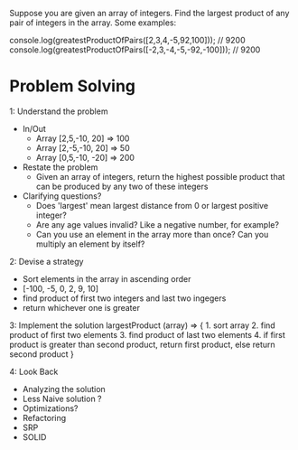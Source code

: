 Suppose you are given an array of integers. Find the largest product of any pair of integers in the array. Some examples:

  console.log(greatestProductOfPairs([2,3,4,-5,92,100])); // 9200
  console.log(greatestProductOfPairs([-2,3,-4,-5,-92,-100])); // 9200

# Problem Solving

1: Understand the problem
 - In/Out
    - Array [2,5,-10, 20] => 100
    - Array [2,-5,-10, 20] => 50
    - Array [0,5,-10, -20] => 200
  - Restate the problem
    - Given an array of integers, return the highest possible product that can be produced by any two of these integers
  - Clarifying questions?
    - Does 'largest' mean largest distance from 0 or largest positive integer?
    - Are any age values invalid? Like a negative number, for example?
    - Can you use an element in the array more than once? Can you multiply an element by itself?

2: Devise a strategy
  - Sort elements in the array in ascending order
  - [-100, -5, 0, 2, 9, 10]
  - find product of first two integers and last two ingegers
  - return whichever one is greater

3: Implement the solution
   largestProduct (array) => {
     1. sort array
     2. find product of first two elements
     3. find product of last two elements
     4. if first product is greater than second product, return first product, else return second product
   }

4: Look Back
 - Analyzing the solution
 - Less Naive solution ?
  - Optimizations?
 - Refactoring
  - SRP
  - SOLID